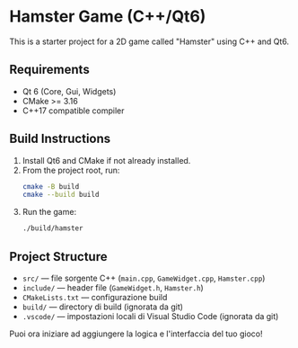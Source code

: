 # Hamster Game (C++/Qt6)

This is a starter project for a 2D game called "Hamster" using C++ and Qt6.

## Requirements
- Qt 6 (Core, Gui, Widgets)
- CMake >= 3.16
- C++17 compatible compiler

## Build Instructions

1. Install Qt6 and CMake if not already installed.
2. From the project root, run:
	```bash
	cmake -B build
	cmake --build build
	```
3. Run the game:
	```bash
	./build/hamster
	```

## Project Structure

- `src/` — file sorgente C++ (`main.cpp`, `GameWidget.cpp`, `Hamster.cpp`)
- `include/` — header file (`GameWidget.h`, `Hamster.h`)
- `CMakeLists.txt` — configurazione build
- `build/` — directory di build (ignorata da git)
- `.vscode/` — impostazioni locali di Visual Studio Code (ignorata da git)

Puoi ora iniziare ad aggiungere la logica e l'interfaccia del tuo gioco!
